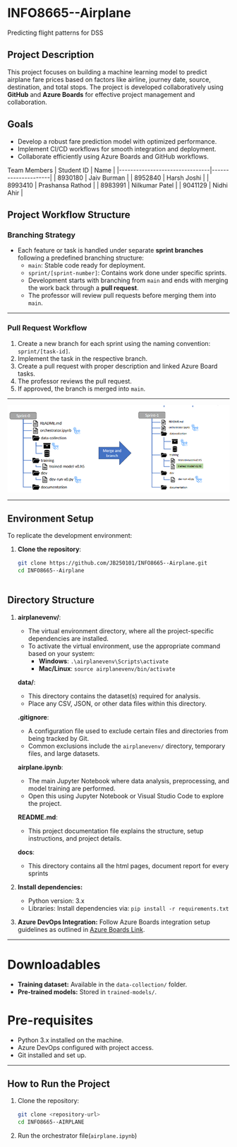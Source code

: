 # INFO8665--Airplane
Predicting flight patterns for DSS

## Project Description
This project focuses on building a machine learning model to predict airplane fare prices based on factors like airline, journey date, source, destination, and total stops. The project is developed collaboratively using **GitHub** and **Azure Boards** for effective project management and collaboration.

## **Goals**
- Develop a robust fare prediction model with optimized performance.
- Implement CI/CD workflows for smooth integration and deployment.
- Collaborate efficiently using Azure Boards and GitHub workflows.


Team Members
| Student ID | Name |
|--------------------------------|---------------------|
| 8930180 | Jaiv Burman |
| 8952840 | Harsh Joshi |
| 8993410 | Prashansa Rathod |
| 8983991 | Nilkumar Patel |
| 9041129 | Nidhi Ahir |

## **Project Workflow Structure**
### **Branching Strategy**
- Each feature or task is handled under separate **sprint branches** following a predefined branching structure:
  - `main`: Stable code ready for deployment.
  - `sprint/[sprint-number]`: Contains work done under specific sprints.
  - Development starts with branching from `main` and ends with merging the work back through a **pull request**.
  - The professor will review pull requests before merging them into `main`.

---

### **Pull Request Workflow**
1. Create a new branch for each sprint using the naming convention: `sprint/[task-id]`.
2. Implement the task in the respective branch.
3. Create a pull request with proper description and linked Azure Board tasks.
4. The professor reviews the pull request.
5. If approved, the branch is merged into `main`.

---

![alt text](image.png)

---

## **Environment Setup**
To replicate the development environment:
1. **Clone the repository**:  
   ```bash
   git clone https://github.com/JB250101/INFO8665--Airplane.git
   cd INFO8665--Airplane



## Directory Structure
1. **airplanevenv/**:
    - The virtual environment directory, where all the project-specific dependencies are installed.
    - To activate the virtual environment, use the appropriate command based on your system:
      - **Windows**: `.\airplanevenv\Scripts\activate`
      - **Mac/Linux**: `source airplanevenv/bin/activate`
    
    **data/**:
    - This directory contains the dataset(s) required for analysis.
    - Place any CSV, JSON, or other data files within this directory.

    **.gitignore**:
    - A configuration file used to exclude certain files and directories from being tracked by Git. 
    - Common exclusions include the `airplanevenv/` directory, temporary files, and large datasets.

    **airplane.ipynb**:
    - The main Jupyter Notebook where data analysis, preprocessing, and model training are performed.
    - Open this using Jupyter Notebook or Visual Studio Code to explore the project.

    **README.md**:
    - This project documentation file explains the structure, setup instructions, and project details.

    **docs**:
    - This directory contains all the html pages, document report for every sprints

2. **Install dependencies:** 
    -   Python version: 3.x
    -   Libraries: Install dependencies via:
        `pip install -r requirements.txt`

3. **Azure DevOps Integration:**
    Follow Azure Boards integration setup guidelines as outlined in [Azure Boards Link](https://dev.azure.com/Jburman0180/Airplane%20Fare%20Price/).

---

# Downloadables

-   **Training dataset:** Available in the `data-collection/` folder.
-   **Pre-trained models:** Stored in `trained-models/`.

# Pre-requisites
-   Python 3.x installed on the machine.
-   Azure DevOps configured with project access.
-   Git installed and set up.





---

## How to Run the Project

1. Clone the repository:
   ```bash
   git clone <repository-url>
   cd INFO8665--AIRPLANE

2. Run the orchestrator file(`airplane.ipynb`)
